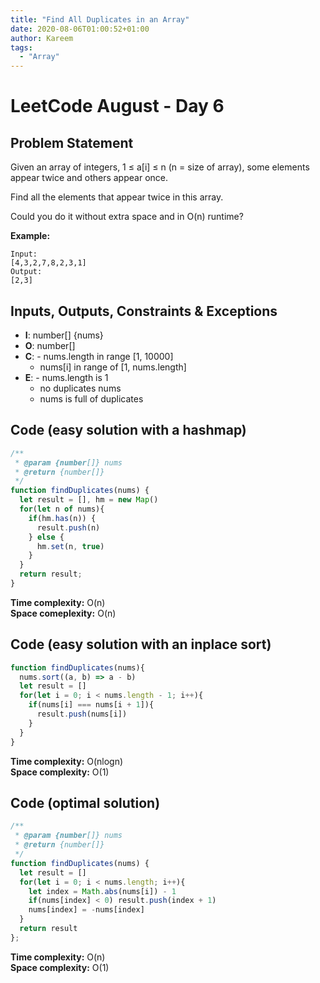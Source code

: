 ```yaml
---
title: "Find All Duplicates in an Array"
date: 2020-08-06T01:00:52+01:00
author: Kareem
tags:
  - "Array"
---
```


<!-- LeetCode month and day here -->
# LeetCode August - Day 6

## Problem Statement

Given an array of integers, 1 ≤ a[i] ≤ n (n = size of array), some elements appear twice and others appear once.

Find all the elements that appear twice in this array.

Could you do it without extra space and in O(n) runtime?

**Example:**
```
Input:
[4,3,2,7,8,2,3,1]
Output:
[2,3]
```

## Inputs, Outputs, Constraints & Exceptions
- **I**: number[] {nums}
- **O**: number[]
- **C**: - nums.length in range [1, 10000]
  - nums[i] in range of [1, nums.length]
- **E**: - nums.length is 1
  - no duplicates nums
  - nums is full of duplicates

## Code (easy solution with a hashmap)
```js
/**
 * @param {number[]} nums
 * @return {number[]}
 */
function findDuplicates(nums) {
  let result = [], hm = new Map()
  for(let n of nums){
    if(hm.has(n)) {
      result.push(n)
    } else {
      hm.set(n, true)
    }
  }
  return result;
}
```

**Time complexity:** O(n)\
**Space comeplexity:** O(n)

## Code (easy solution with an inplace sort)
```js
function findDuplicates(nums){
  nums.sort((a, b) => a - b)
  let result = []
  for(let i = 0; i < nums.length - 1; i++){
    if(nums[i] === nums[i + 1]){
      result.push(nums[i])
    }
  }
}
```
**Time complexity:** O(nlogn)\
**Space complexity:** O(1) 

## Code (optimal solution)
```js
/**
 * @param {number[]} nums
 * @return {number[]}
 */
function findDuplicates(nums) {
  let result = []
  for(let i = 0; i < nums.length; i++){
    let index = Math.abs(nums[i]) - 1
    if(nums[index] < 0) result.push(index + 1)
    nums[index] = -nums[index]
  }
  return result
};
```
**Time complexity:** O(n)\
**Space complexity:** O(1)
